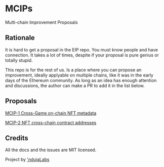 # MCIPs
Multi-chain Improvement Proposals

## Rationale
It is hard to get a proposal in the EIP repo. You must know people and have connection. It takes a lot of times, despite if your proposal is pure genius or totally stupid.

This repo is for the rest of us. Is a place where you can propose an improvement, ideally applyable on multiple chains, like it was in the early days of the Ethereum community. As long as an idea has enough attention and discussions, the author can make a PR to add it in the list below.

## Proposals

[MCIP-1 Cross-Game on-chain NFT metadata](https://github.com/ndujaLabs/MCIPs/blob/main/MCIPs/mcip-1.md)

[MCIP-2 NFT cross-chain contract addresses](https://github.com/ndujaLabs/MCIPs/blob/main/MCIPs/mcip-2.md)

## Credits
All the docs and the issues are MIT licensed.

Project by ['ndujaLabs](https://ndujalabs.com)

